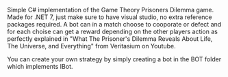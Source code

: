 Simple C# implementation of the Game Theory Prisoners Dilemma game.
Made for .NET 7, just make sure to have visual studio, no extra reference packages required.
A bot can in a match choose to cooporate or defect and for each choise can get a reward depending on the other players action as perfectly explained in "What The Prisoner's Dilemma Reveals About Life, The Universe, and Everything" from Veritasium on Youtube.

You can create your own strategy by simply creating a bot in the BOT folder which implements IBot.

